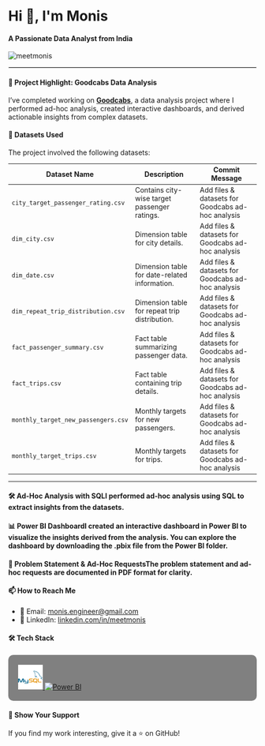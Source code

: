 # Hi 👋, I'm Monis

#### A Passionate Data Analyst from India

<p align="left"> 
  <img src="https://komarev.com/ghpvc/?username=meetmonis&label=Profile%20views&color=0e75b6&style=flat" alt="meetmonis" /> 
</p>

<hr style="border: 1px solid #ddd;">

#### 🔭 **Project Highlight: Goodcabs Data Analysis**
I’ve completed working on **[Goodcabs](https://codebasics.io/challenge/codebasics-resume-project-challenge)**, a data analysis project where I performed ad-hoc analysis, created interactive dashboards, and derived actionable insights from complex datasets.



#### 📂 **Datasets Used**
The project involved the following datasets:

| Dataset Name                          | Description                                                                 | Commit Message                                      
|---------------------------------------|-----------------------------------------------------------------------------|----------------------------------------------------------|
| `city_target_passenger_rating.csv`    | Contains city-wise target passenger ratings.                                | Add files & datasets for Goodcabs ad-hoc analysis        
| `dim_city.csv`                        | Dimension table for city details.                                           | Add files & datasets for Goodcabs ad-hoc analysis     
| `dim_date.csv`                        | Dimension table for date-related information.                               | Add files & datasets for Goodcabs ad-hoc analysis        
| `dim_repeat_trip_distribution.csv`    | Dimension table for repeat trip distribution.                               | Add files & datasets for Goodcabs ad-hoc analysis       
| `fact_passenger_summary.csv`          | Fact table summarizing passenger data.                                      | Add files & datasets for Goodcabs ad-hoc analysis      
| `fact_trips.csv`                      | Fact table containing trip details.                                         | Add files & datasets for Goodcabs ad-hoc analysis        
| `monthly_target_new_passengers.csv`   | Monthly targets for new passengers.                                         | Add files & datasets for Goodcabs ad-hoc analysis      
| `monthly_target_trips.csv`            | Monthly targets for trips.                                                  | Add files & datasets for Goodcabs ad-hoc analysis        

---

#### 🛠️ **Ad-Hoc Analysis with SQL**I performed ad-hoc analysis using SQL to extract insights from the datasets. 




#### 📊 **Power BI Dashboard**I created an interactive dashboard in Power BI to visualize the insights derived from the analysis. You can explore the dashboard by downloading the .pbix file from the Power BI folder.




#### 📄 **Problem Statement & Ad-Hoc Requests**The problem statement and ad-hoc requests are documented in PDF format for clarity. 






#### 📫 **How to Reach Me**
- 📧 Email: [monis.engineer@gmail.com](mailto:monis.engineer@gmail.com) 
- 💼 LinkedIn: [linkedin.com/in/meetmonis](https://www.linkedin.com/in/meetmonis)



#### 🛠️ **Tech Stack**
<p align="left" style="background-color: grey; padding: 20px; border-radius: 10px; margin-top: 20px;"> 
  <a href="https://www.mysql.com/" target="_blank" rel="noreferrer"> 
    <img src="https://raw.githubusercontent.com/devicons/devicon/master/icons/mysql/mysql-original-wordmark.svg" alt="MySQL" width="50" height="50" /> 
  </a> 
  <a href="https://powerbi.microsoft.com/" target="_blank" rel="noreferrer"> 
    <img src="https://upload.wikimedia.org/wikipedia/commons/c/cf/New_Power_BI_Logo.svg" alt="Power BI" width="50" height="50" /> 
  </a> 
</p>



#### 🌟 **Show Your Support**
If you find my work interesting, give it a ⭐️ on GitHub!

